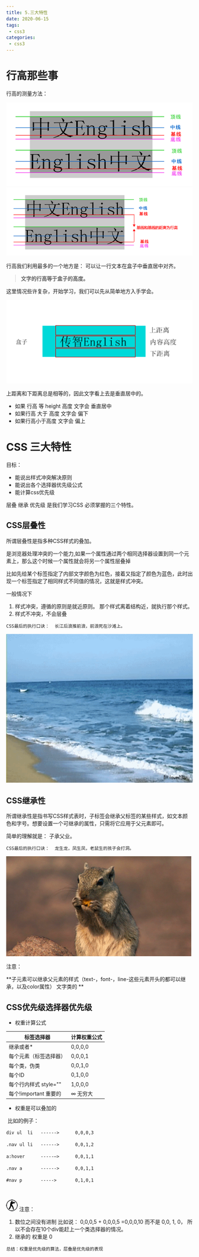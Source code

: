```yaml
---
title: 5.三大特性
date: 2020-06-15
tags:
 - css3
categories: 
 - css3
---
```


# 行高那些事

行高的测量方法：

<img src="./media/line1.png"  />

<img src="./media/line2.png"  />

 行高我们利用最多的一个地方是： 可以让一行文本在盒子中垂直居中对齐。

> **文字的行高等于盒子的高度。**

这里情况些许复杂，开始学习，我们可以先从简单地方入手学会。



<img src="./media/1.png"  width="700" />

上距离和下距离总是相等的，因此文字看上去是垂直居中的。

* 如果 行高 等 height 高度  文字会 垂直居中
* 如果行高 大于 高度   文字会 偏下 
* 如果行高小于高度   文字会  偏上 

# CSS 三大特性

目标：

* 能说出样式冲突解决原则
* 能说出各个选择器优先级公式
* 能计算css优先级

层叠 继承  优先级 是我们学习CSS 必须掌握的三个特性。

## CSS层叠性

所谓层叠性是指多种CSS样式的叠加。

是浏览器处理冲突的一个能力,如果一个属性通过两个相同选择器设置到同一个元素上，那么这个时候一个属性就会将另一个属性层叠掉

比如先给某个标签指定了内部文字颜色为红色，接着又指定了颜色为蓝色，此时出现一个标签指定了相同样式不同值的情况，这就是样式冲突。 

一般情况下

1.  样式冲突，遵循的原则是就近原则。 那个样式离着结构近，就执行那个样式。
2.  样式不冲突，不会层叠

```
CSS最后的执行口诀：  长江后浪推前浪，前浪死在沙滩上。
```

<img src="./media/hai.gif"  width="600" height="400" />

## CSS继承性

所谓继承性是指书写CSS样式表时，子标签会继承父标签的某些样式，如文本颜色和字号。想要设置一个可继承的属性，只需将它应用于父元素即可。

简单的理解就是：  子承父业。

```
CSS最后的执行口诀：  龙生龙，凤生凤，老鼠生的孩子会打洞。
```

<img src="./media/shu.gif" />

注意：


**子元素可以继承父元素的样式（text-，font-，line-这些元素开头的都可以继承，以及color属性） 文字类的  **


## CSS优先级选择器优先级



* 权重计算公式

| 标签选择器             | 计算权重公式  |
| ----------------- | ------- |
| 继承或者*             | 0,0,0,0 |
| 每个元素（标签选择器）       | 0,0,0,1 |
| 每个类，伪类            | 0,0,1,0 |
| 每个ID              | 0,1,0,0 |
| 每个行内样式 style=""   | 1,0,0,0 |
| 每个!important  重要的 | ∞ 无穷大   |

* 权重是可以叠加的

​      比如的例子：

```
div ul  li   ------>      0,0,0,3

.nav ul li   ------>      0,0,1,2

a:hover      -----—>      0,0,1,1

.nav a       ------>      0,0,1,1   

#nav p       ----->       0,1,0,1
```

​   

 <img src="./media/w.jpg" /> 注意： 

1. 数位之间没有进制 比如说： 0,0,0,5 + 0,0,0,5 =0,0,0,10 而不是 0,0, 1, 0， 所以不会存在10个div能赶上一个类选择器的情况。
2. 继承的 权重是 0  

```
总结：权重是优先级的算法，层叠是优先级的表现
```

